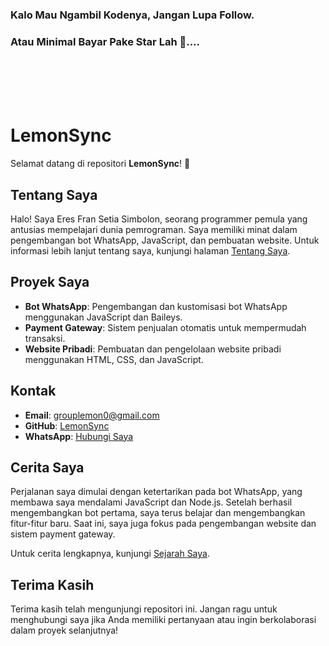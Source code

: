 ### Kalo Mau Ngambil Kodenya, Jangan Lupa Follow.
### Atau Minimal Bayar Pake Star Lah 🌟....

<br>
<br>
<br>
<br>

# LemonSync

Selamat datang di repositori **LemonSync**! 🚀

## Tentang Saya

Halo! Saya Eres Fran Setia Simbolon, seorang programmer pemula yang antusias mempelajari dunia pemrograman. Saya memiliki minat dalam pengembangan bot WhatsApp, JavaScript, dan pembuatan website. Untuk informasi lebih lanjut tentang saya, kunjungi halaman [Tentang Saya](https://lemonsync.github.io/WebAbout/main.html).

## Proyek Saya

- **Bot WhatsApp**: Pengembangan dan kustomisasi bot WhatsApp menggunakan JavaScript dan Baileys.
- **Payment Gateway**: Sistem penjualan otomatis untuk mempermudah transaksi.
- **Website Pribadi**: Pembuatan dan pengelolaan website pribadi menggunakan HTML, CSS, dan JavaScript.

## Kontak

- **Email**: [grouplemon0@gmail.com](mailto:grouplemon0@gmail.com)
- **GitHub**: [LemonSync](https://github.com/LemonSync)
- **WhatsApp**: [Hubungi Saya](https://wa.me/085763482523)

## Cerita Saya

Perjalanan saya dimulai dengan ketertarikan pada bot WhatsApp, yang membawa saya mendalami JavaScript dan Node.js. Setelah berhasil mengembangkan bot pertama, saya terus belajar dan mengembangkan fitur-fitur baru. Saat ini, saya juga fokus pada pengembangan website dan sistem payment gateway.

Untuk cerita lengkapnya, kunjungi [Sejarah Saya](https://lemonsync.github.io/WebAbout/main.html).

## Terima Kasih

Terima kasih telah mengunjungi repositori ini. Jangan ragu untuk menghubungi saya jika Anda memiliki pertanyaan atau ingin berkolaborasi dalam proyek selanjutnya!
